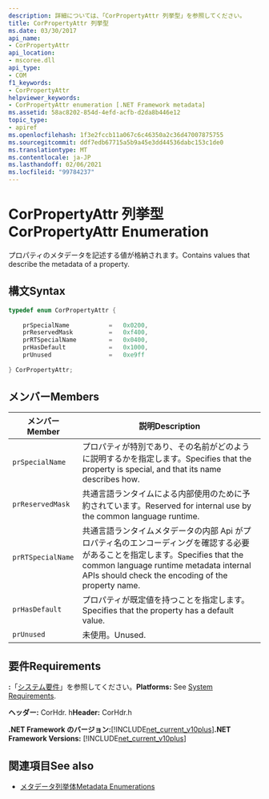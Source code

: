 ```yaml
---
description: 詳細については、「CorPropertyAttr 列挙型」を参照してください。
title: CorPropertyAttr 列挙型
ms.date: 03/30/2017
api_name:
- CorPropertyAttr
api_location:
- mscoree.dll
api_type:
- COM
f1_keywords:
- CorPropertyAttr
helpviewer_keywords:
- CorPropertyAttr enumeration [.NET Framework metadata]
ms.assetid: 58ac8202-854d-4efd-acfb-d2da8b446e12
topic_type:
- apiref
ms.openlocfilehash: 1f3e2fccb11a067c6c46350a2c36d47007875755
ms.sourcegitcommit: ddf7edb67715a5b9a45e3dd44536dabc153c1de0
ms.translationtype: MT
ms.contentlocale: ja-JP
ms.lasthandoff: 02/06/2021
ms.locfileid: "99784237"
---
```

# <a name="corpropertyattr-enumeration"></a><span data-ttu-id="b19fa-103">CorPropertyAttr 列挙型</span><span class="sxs-lookup"><span data-stu-id="b19fa-103">CorPropertyAttr Enumeration</span></span>

<span data-ttu-id="b19fa-104">プロパティのメタデータを記述する値が格納されます。</span><span class="sxs-lookup"><span data-stu-id="b19fa-104">Contains values that describe the metadata of a property.</span></span>  
  
## <a name="syntax"></a><span data-ttu-id="b19fa-105">構文</span><span class="sxs-lookup"><span data-stu-id="b19fa-105">Syntax</span></span>  
  
```cpp  
typedef enum CorPropertyAttr {  
  
    prSpecialName           =   0x0200,
    prReservedMask          =   0xf400,  
    prRTSpecialName         =   0x0400,  
    prHasDefault            =   0x1000,  
    prUnused                =   0xe9ff  
  
} CorPropertyAttr;  
```  
  
## <a name="members"></a><span data-ttu-id="b19fa-106">メンバー</span><span class="sxs-lookup"><span data-stu-id="b19fa-106">Members</span></span>  
  
|<span data-ttu-id="b19fa-107">メンバー</span><span class="sxs-lookup"><span data-stu-id="b19fa-107">Member</span></span>|<span data-ttu-id="b19fa-108">説明</span><span class="sxs-lookup"><span data-stu-id="b19fa-108">Description</span></span>|  
|------------|-----------------|  
|`prSpecialName`|<span data-ttu-id="b19fa-109">プロパティが特別であり、その名前がどのように説明するかを指定します。</span><span class="sxs-lookup"><span data-stu-id="b19fa-109">Specifies that the property is special, and that its name describes how.</span></span>|  
|`prReservedMask`|<span data-ttu-id="b19fa-110">共通言語ランタイムによる内部使用のために予約されています。</span><span class="sxs-lookup"><span data-stu-id="b19fa-110">Reserved for internal use by the common language runtime.</span></span>|  
|`prRTSpecialName`|<span data-ttu-id="b19fa-111">共通言語ランタイムメタデータの内部 Api がプロパティ名のエンコーディングを確認する必要があることを指定します。</span><span class="sxs-lookup"><span data-stu-id="b19fa-111">Specifies that the common language runtime metadata internal APIs should check the encoding of the property name.</span></span>|  
|`prHasDefault`|<span data-ttu-id="b19fa-112">プロパティが既定値を持つことを指定します。</span><span class="sxs-lookup"><span data-stu-id="b19fa-112">Specifies that the property has a default value.</span></span>|  
|`prUnused`|<span data-ttu-id="b19fa-113">未使用。</span><span class="sxs-lookup"><span data-stu-id="b19fa-113">Unused.</span></span>|  
  
## <a name="requirements"></a><span data-ttu-id="b19fa-114">要件</span><span class="sxs-lookup"><span data-stu-id="b19fa-114">Requirements</span></span>  

 <span data-ttu-id="b19fa-115">**:**「[システム要件](../../get-started/system-requirements.md)」を参照してください。</span><span class="sxs-lookup"><span data-stu-id="b19fa-115">**Platforms:** See [System Requirements](../../get-started/system-requirements.md).</span></span>  
  
 <span data-ttu-id="b19fa-116">**ヘッダー:** CorHdr. h</span><span class="sxs-lookup"><span data-stu-id="b19fa-116">**Header:** CorHdr.h</span></span>  
  
 <span data-ttu-id="b19fa-117">**.NET Framework のバージョン:**[!INCLUDE[net_current_v10plus](../../../../includes/net-current-v10plus-md.md)]</span><span class="sxs-lookup"><span data-stu-id="b19fa-117">**.NET Framework Versions:** [!INCLUDE[net_current_v10plus](../../../../includes/net-current-v10plus-md.md)]</span></span>  
  
## <a name="see-also"></a><span data-ttu-id="b19fa-118">関連項目</span><span class="sxs-lookup"><span data-stu-id="b19fa-118">See also</span></span>

- [<span data-ttu-id="b19fa-119">メタデータ列挙体</span><span class="sxs-lookup"><span data-stu-id="b19fa-119">Metadata Enumerations</span></span>](metadata-enumerations.md)
